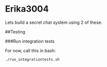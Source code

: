 # Erika3004

Lets build a secret chat system using 2 of these.


##Testing

###Run integration tests

For now, call this in bash: 
```
./run_integrationtests.sh
```